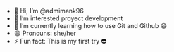- 👋 Hi, I’m @admimank96
- 👀 I’m interested proyect development
- 🌱 I’m currently learning how to use Git and Github 😅
- 😄 Pronouns: she/her
- ⚡ Fun fact: This is my first try 👽

<!---
admimank96/admimank96 is a ✨ special ✨ repository because its `README.md` (this file) appears on your GitHub profile.
You can click the Preview link to take a look at your changes.
--->

